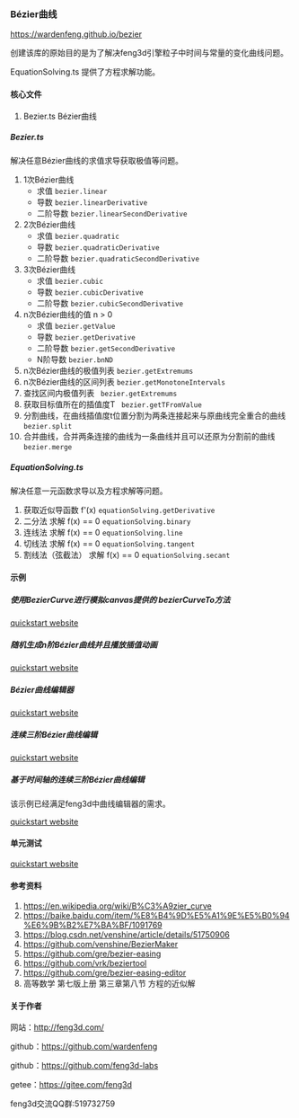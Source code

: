 ### Bézier曲线
https://wardenfeng.github.io/bezier

创建该库的原始目的是为了解决feng3d引擎粒子中时间与常量的变化曲线问题。

EquationSolving.ts 提供了方程求解功能。

#### 核心文件
1. Bezier.ts  Bézier曲线

##### Bezier.ts
解决任意Bézier曲线的求值求导获取极值等问题。
1. 1次Bézier曲线 
    * 求值 ``` bezier.linear ```
    * 导数 ``` bezier.linearDerivative ```
    * 二阶导数 ``` bezier.linearSecondDerivative ```
1. 2次Bézier曲线 
    * 求值 ``` bezier.quadratic ```
    * 导数 ``` bezier.quadraticDerivative ```
    * 二阶导数 ``` bezier.quadraticSecondDerivative ```
1. 3次Bézier曲线 
    * 求值 ``` bezier.cubic ```
    * 导数 ``` bezier.cubicDerivative ```
    * 二阶导数 ``` bezier.cubicSecondDerivative ```
1. n次Bézier曲线的值  n > 0
    * 求值 ``` bezier.getValue ```
    * 导数 ``` bezier.getDerivative ```
    * 二阶导数 ``` bezier.getSecondDerivative ```
    * N阶导数 ``` bezier.bnND ```
1. n次Bézier曲线的极值列表 ``` bezier.getExtremums ```
1. n次Bézier曲线的区间列表 ``` bezier.getMonotoneIntervals ```
1. 查找区间内极值列表 ```  bezier.getExtremums ```
1. 获取目标值所在的插值度T ```  bezier.getTFromValue ```
1. 分割曲线，在曲线插值度t位置分割为两条连接起来与原曲线完全重合的曲线 ``` bezier.split ```
1. 合并曲线，合并两条连接的曲线为一条曲线并且可以还原为分割前的曲线 ``` bezier.merge ```

##### EquationSolving.ts
解决任意一元函数求导以及方程求解等问题。
1. 获取近似导函数 f'(x) ``` equationSolving.getDerivative ```
1. 二分法 求解 f(x) == 0 ``` equationSolving.binary ```
1. 连线法 求解 f(x) == 0 ``` equationSolving.line ```
1. 切线法 求解 f(x) == 0 ``` equationSolving.tangent ```
1. 割线法（弦截法） 求解 f(x) == 0 ``` equationSolving.secant ```

#### 示例
##### 使用BezierCurve进行模拟canvas提供的 bezierCurveTo方法

[quickstart website](examples/BezierCurveTo.html ':include :type=iframe width=100% height=400px')

##### 随机生成n阶Bézier曲线并且播放插值动画

[quickstart website](examples/BezierCurveAnimation.html ':include :type=iframe width=100% height=400px')

##### Bézier曲线编辑器

[quickstart website](examples/BezierEditor.html ':include :type=iframe width=100% height=400px')

##### 连续三阶Bézier曲线编辑

[quickstart website](examples/CubicBezierSequenceEditor.html ':include :type=iframe width=100% height=400px')

##### 基于时间轴的连续三阶Bézier曲线编辑

该示例已经满足feng3d中曲线编辑器的需求。

[quickstart website](examples/TimeLineCubicBezierSequenceEditor.html ':include :type=iframe width=100% height=400px')

#### 单元测试

[quickstart website](tests/index.html ':include :type=iframe width=100% height=400px')

#### 参考资料
1. https://en.wikipedia.org/wiki/B%C3%A9zier_curve
1. https://baike.baidu.com/item/%E8%B4%9D%E5%A1%9E%E5%B0%94%E6%9B%B2%E7%BA%BF/1091769
1. https://blog.csdn.net/venshine/article/details/51750906
1. https://github.com/venshine/BezierMaker
1. https://github.com/gre/bezier-easing
1. https://github.com/vrk/beziertool
1. https://github.com/gre/bezier-easing-editor
1. 高等数学 第七版上册 第三章第八节 方程的近似解

#### 关于作者

网站：http://feng3d.com/

github：https://github.com/wardenfeng

github：https://github.com/feng3d-labs

getee：https://gitee.com/feng3d

feng3d交流QQ群:519732759

